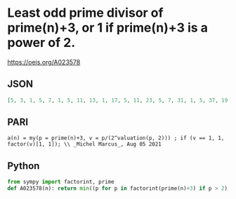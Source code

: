 # Least odd prime divisor of prime\(n\)\+3, or 1 if prime\(n\)\+3 is a power of 2\.
https://oeis.org/A023578
## JSON
```JSON
[5, 3, 1, 5, 7, 1, 5, 11, 13, 1, 17, 5, 11, 23, 5, 7, 31, 1, 5, 37, 19, 41, 43, 23, 5, 13, 53, 5, 7, 29, 5, 67, 5, 71, 19, 7, 5, 83, 5, 11, 7, 23, 97, 7, 5, 101, 107, 113, 5, 29, 59, 11, 61, 127, 5, 7, 17, 137, 5, 71, 11, 37, 5, 157, 79, 5, 167, 5, 5, 11, 89, 181, 5, 47, 191]
```
## PARI
```PARI
a(n) = my(p = prime(n)+3, v = p/(2^valuation(p, 2))) ; if (v == 1, 1, factor(v)[1, 1]); \\ _Michel Marcus_, Aug 05 2021
```
## Python
```Python
from sympy import factorint, prime
def A023578(n): return min((p for p in factorint(prime(n)+3) if p > 2), default=1) # _Chai Wah Wu_, Feb 03 2022
```
